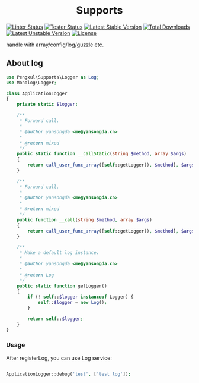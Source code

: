 <h1 align="center">Supports</h1>

[![Linter Status](https://github.com/yansongda/supports/workflows/Linter/badge.svg)](https://github.com/yansongda/supports/actions) 
[![Tester Status](https://github.com/yansongda/supports/workflows/Tester/badge.svg)](https://github.com/yansongda/supports/actions) 
[![Latest Stable Version](https://poser.pugx.org/yansongda/supports/v/stable)](https://packagist.org/packages/yansongda/supports)
[![Total Downloads](https://poser.pugx.org/yansongda/supports/downloads)](https://packagist.org/packages/yansongda/supports)
[![Latest Unstable Version](https://poser.pugx.org/yansongda/supports/v/unstable)](https://packagist.org/packages/yansongda/supports)
[![License](https://poser.pugx.org/yansongda/supports/license)](https://packagist.org/packages/yansongda/supports)


handle with array/config/log/guzzle etc.

## About log

```PHP
use Pengxul\Supports\Logger as Log;
use Monolog\Logger;

class ApplicationLogger
{
    private static $logger;

    /**
     * Forward call.
     *
     * @author yansongda <me@yansongda.cn>
     *
     * @return mixed
     */
    public static function __callStatic(string $method, array $args)
    {
        return call_user_func_array([self::getLogger(), $method], $args);
    }

    /**
     * Forward call.
     *
     * @author yansongda <me@yansongda.cn>
     *
     * @return mixed
     */
    public function __call(string $method, array $args)
    {
        return call_user_func_array([self::getLogger(), $method], $args);
    }

    /**
     * Make a default log instance.
     *
     * @author yansongda <me@yansongda.cn>
     *
     * @return Log
     */
    public static function getLogger()
    {
        if (! self::$logger instanceof Logger) {
            self::$logger = new Log();
        }   

        return self::$logger;
    }
}
```

### Usage

After registerLog, you can use Log service:

```PHP

ApplicationLogger::debug('test', ['test log']);
```
